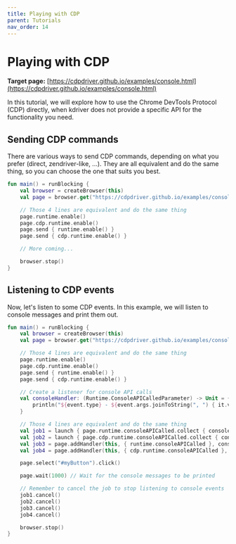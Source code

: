 ```yaml
---
title: Playing with CDP
parent: Tutorials
nav_order: 14
---
```


# Playing with CDP

**Target page:**
[https://cdpdriver.github.io/examples/console.html](https://cdpdriver.github.io/examples/console.html)

In this tutorial, we will explore how to use the Chrome DevTools Protocol (CDP) directly, when kdriver does not provide
a specific API for the functionality you need.

## Sending CDP commands

There are various ways to send CDP commands, depending on what you prefer (direct, zendriver-like, ...). They are all
equivalent and do the same thing, so you can choose the one that suits you best.

```kotlin
fun main() = runBlocking {
    val browser = createBrowser(this)
    val page = browser.get("https://cdpdriver.github.io/examples/console.html")

    // Those 4 lines are equivalent and do the same thing
    page.runtime.enable()
    page.cdp.runtime.enable()
    page.send { runtime.enable() }
    page.send { cdp.runtime.enable() }

    // More coming...

    browser.stop()
}
```

## Listening to CDP events

Now, let's listen to some CDP events. In this example, we will listen to console messages and print them out.

```kotlin
fun main() = runBlocking {
    val browser = createBrowser(this)
    val page = browser.get("https://cdpdriver.github.io/examples/console.html")

    // Those 4 lines are equivalent and do the same thing
    page.runtime.enable()
    page.cdp.runtime.enable()
    page.send { runtime.enable() }
    page.send { cdp.runtime.enable() }

    // Create a listener for console API calls
    val consoleHandler: (Runtime.ConsoleAPICalledParameter) -> Unit = { event ->
        println("${event.type} - ${event.args.joinToString(", ") { it.value.toString() }}")
    }

    // Those 4 lines are equivalent and do the same thing
    val job1 = launch { page.runtime.consoleAPICalled.collect { consoleHandler(it) } }
    val job2 = launch { page.cdp.runtime.consoleAPICalled.collect { consoleHandler(it) } }
    val job3 = page.addHandler(this, { runtime.consoleAPICalled }, consoleHandler)
    val job4 = page.addHandler(this, { cdp.runtime.consoleAPICalled }, consoleHandler)

    page.select("#myButton").click()

    page.wait(1000) // Wait for the console messages to be printed

    // Remember to cancel the job to stop listening to console events
    job1.cancel()
    job2.cancel()
    job3.cancel()
    job4.cancel()

    browser.stop()
}
```
